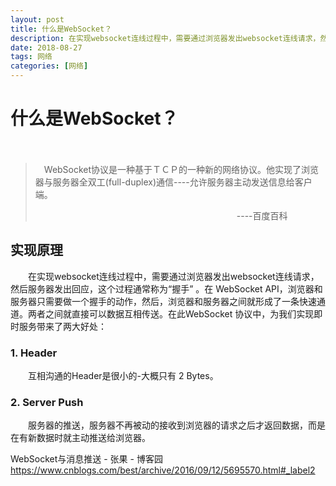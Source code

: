 ```yaml
---
layout: post
title: 什么是WebSocket？
description: 在实现websocket连线过程中，需要通过浏览器发出websocket连线请求，然后服务器发出回应，这个过程通常称为“握手” 。在 WebSocket API，浏览器和服务器只需要做一个握手的动作，然后，浏览器和服务器之间就形成了一条快速通道。两者之间就直接可以数据互相传送。在此WebSocket 协议中，为我们实现即时服务带来了两大好处
date: 2018-08-27 
tags: 网络   
categories: [网络]
--- 
```



# 什么是WebSocket？ #
　
> 　WebSocket协议是一种基于ＴＣＰ的一种新的网络协议。他实现了浏览器与服务器全双工(full-duplex)通信----允许服务器主动发送信息给客户端。
>
>　　　　　　　　　　　　　　　　　　　　　　　----百度百科

## 实现原理 ##
　　在实现websocket连线过程中，需要通过浏览器发出websocket连线请求，然后服务器发出回应，这个过程通常称为“握手” 。在 WebSocket API，浏览器和服务器只需要做一个握手的动作，然后，浏览器和服务器之间就形成了一条快速通道。两者之间就直接可以数据互相传送。在此WebSocket 协议中，为我们实现即时服务带来了两大好处：
### 1. Header ###
　　互相沟通的Header是很小的-大概只有 2 Bytes。
### 2. Server Push ###
　　服务器的推送，服务器不再被动的接收到浏览器的请求之后才返回数据，而是在有新数据时就主动推送给浏览器。

WebSocket与消息推送 - 张果 - 博客园
https://www.cnblogs.com/best/archive/2016/09/12/5695570.html#_label2